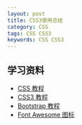 ```yaml
---
layout: post
title: CSS3使用总结
category: CSS
tags: CSS CSS3
keywords: CSS CSS3
---
```


## 学习资料
* [CSS 教程](http://www.runoob.com/css/css-tutorial.html)
* [CSS3 教程](http://www.runoob.com/css3/css3-tutorial.html)
* [Bootstrap 教程](http://www.runoob.com/bootstrap/bootstrap-tutorial.html)
* [Font Awesome 图标](http://www.runoob.com/font-awesome/fontawesome-tutorial.html)